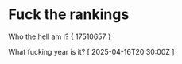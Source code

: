 # Fuck the rankings

Who the hell am I?
{ 17510657 }

What fucking year is it?
[ 2025-04-16T20:30:00Z ]
